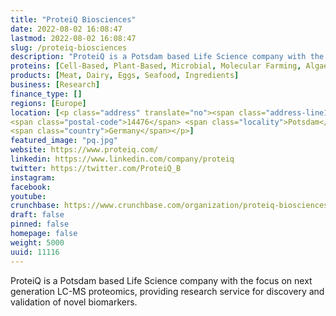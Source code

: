 ```yaml
---
title: "ProteiQ Biosciences"
date: 2022-08-02 16:08:47
lastmod: 2022-08-02 16:08:47
slug: /proteiq-biosciences
description: "ProteiQ is a Potsdam based Life Science company with the focus on next generation LC-MS proteomics, providing research service for discovery and validation of novel biomarkers."
proteins: [Cell-Based, Plant-Based, Microbial, Molecular Farming, Algae, Fungi]
products: [Meat, Dairy, Eggs, Seafood, Ingredients]
business: [Research]
finance_type: []
regions: [Europe]
location: [<p class="address" translate="no"><span class="address-line1">Am Mühlenberg 11</span><br>
<span class="postal-code">14476</span> <span class="locality">Potsdam</span><br>
<span class="country">Germany</span></p>]
featured_image: "pq.jpg"
website: https://www.proteiq.com/
linkedin: https://www.linkedin.com/company/proteiq
twitter: https://twitter.com/ProteiQ_B
instagram: 
facebook: 
youtube: 
crunchbase: https://www.crunchbase.com/organization/proteiq-biosciences
draft: false
pinned: false
homepage: false
weight: 5000
uuid: 11116
---
```

ProteiQ is a Potsdam based Life Science company with the focus on next generation LC-MS proteomics, providing research service for discovery and validation of novel biomarkers.
